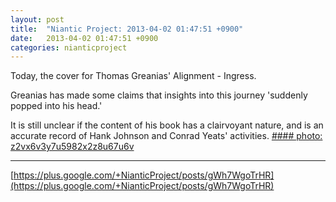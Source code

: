 ```yaml
---
layout: post
title:  "Niantic Project: 2013-04-02 01:47:51 +0900"
date:   2013-04-02 01:47:51 +0900
categories: nianticproject
---
```

Today, the cover for Thomas Greanias' Alignment - Ingress.

Greanias has made some claims that insights into this journey 'suddenly popped into his head.' 

It is still unclear if the content of his book has a clairvoyant nature, and is an accurate record of Hank Johnson and Conrad Yeats' activities.
[#### photo: z2vx6v3y7u5982x2z8u67u6v](https://lh5.googleusercontent.com/-5ku-YEbP1a0/UUn6RJm_udI/AAAAAAAAEOA/2U-hPvqml7w/s288/photo.jpg "")
- - -
[https://plus.google.com/+NianticProject/posts/gWh7WgoTrHR](https://plus.google.com/+NianticProject/posts/gWh7WgoTrHR)
